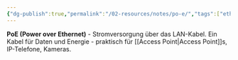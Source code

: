 ```yaml
---
{"dg-publish":true,"permalink":"/02-resources/notes/po-e/","tags":["ethernet/stromversorgung","kabel/energie+daten"],"noteIcon":"","updated":"2025-08-28T20:50:30.000+02:00"}
---
```



**PoE (Power over Ethernet)** - Stromversorgung über das LAN-Kabel.
Ein Kabel für Daten und Energie - praktisch für [[Access Point\|Access Point]]s, IP-Telefone, Kameras.